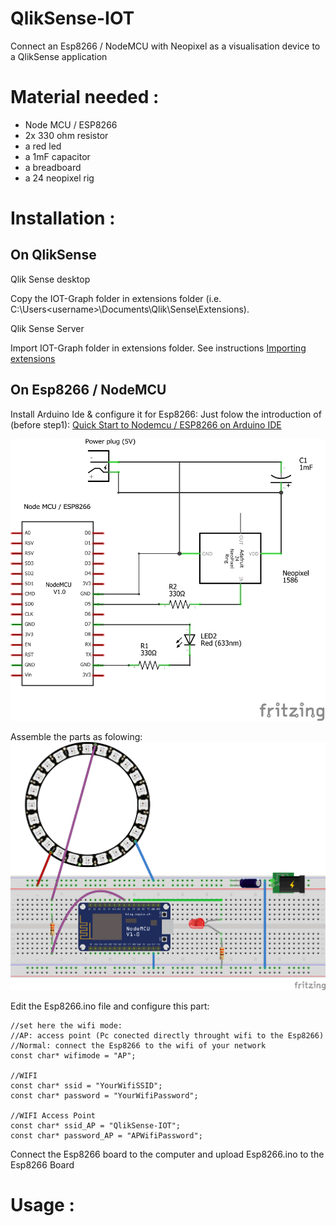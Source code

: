 # QlikSense-IOT
Connect an Esp8266 / NodeMCU with Neopixel as a visualisation device to a QlikSense application


Material needed :
================
- Node MCU / ESP8266
- 2x 330 ohm resistor
- a red led
- a 1mF capacitor
- a breadboard
- a 24 neopixel rig

Installation :
==============

On QlikSense
------------

Qlik Sense desktop 

  Copy the IOT-Graph folder in extensions folder (i.e.  C:\Users\<username>\Documents\Qlik\Sense\Extensions).

Qlik Sense Server
  
  Import IOT-Graph folder in extensions folder.
  See instructions <a href="http://help.qlik.com/en-US/sense/February2019/Subsystems/ManagementConsole/Content/Sense_QMC/import-extensions.htm">Importing extensions</a>

  
On Esp8266 / NodeMCU
--------------------

Install Arduino Ide & configure it for Esp8266:
Just folow the introduction of (before step1): <a href="https://www.instructables.com/id/Quick-Start-to-Nodemcu-ESP8266-on-Arduino-IDE/">Quick Start to Nodemcu / ESP8266 on Arduino IDE</a>


![Alt text](/Esp8266/Schema_schema.png?raw=true "Schema")

Assemble the parts as folowing:
![Alt text](/Esp8266/Schema_bb.png?raw=true "Breadboard schema")

Edit the Esp8266.ino file and configure this part:

```
//set here the wifi mode:
//AP: access point (Pc conected directly throught wifi to the Esp8266)
//Normal: connect the Esp8266 to the wifi of your network
const char* wifimode = "AP";

//WIFI
const char* ssid = "YourWifiSSID";
const char* password = "YourWifiPassword";

//WIFI Access Point
const char* ssid_AP = "QlikSense-IOT";
const char* password_AP = "APWifiPassword";
```

Connect the Esp8266 board to the computer and upload Esp8266.ino to the Esp8266 Board

  
Usage :
=======

